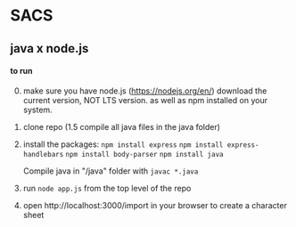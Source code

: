 # SACS
## java x node.js


#### to run
0. make sure you have node.js (https://nodejs.org/en/) download the current version, NOT LTS version.
as well as npm installed on your system.

1. clone repo
(1.5 compile all java files in the java folder)
2. install the packages:
    `npm install express`
    `npm install express-handlebars`
    `npm install body-parser`
    `npm install java`

    Compile java in "/java" folder with `javac *.java`
3. run `node app.js` from the top level of the repo
4. open http://localhost:3000/import in your browser to create a character sheet

